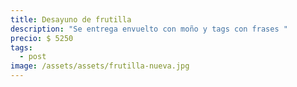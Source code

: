 ```yaml
---
title: Desayuno de frutilla
description: "Se entrega envuelto con moño y tags con frases "
precio: $ 5250
tags:
  - post
image: /assets/assets/frutilla-nueva.jpg
---
```

